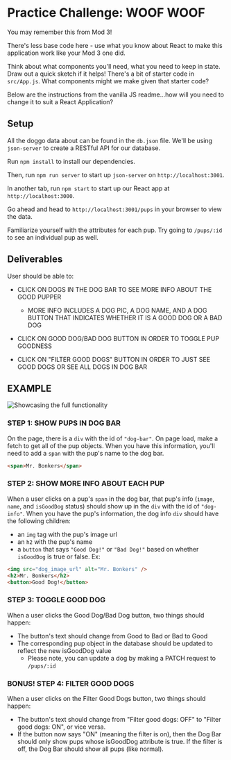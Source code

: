 # Practice Challenge: WOOF WOOF

You may remember this from Mod 3!

There's less base code here - use what you know about React to make this
application work like your Mod 3 one did.

Think about what components you'll need, what you need to keep in state. Draw
out a quick sketch if it helps! There's a bit of starter code in `src/App.js`.
What components might we make given that starter code?

Below are the instructions from the vanilla JS readme...how will you need to
change it to suit a React Application?

## Setup

All the doggo data about can be found in the `db.json` file. We'll
be using `json-server` to create a RESTful API for our database.

Run `npm install` to install our dependencies.

Then, run `npm run server` to start up `json-server` on `http://localhost:3001`.

In another tab, run `npm start` to start up our React app at `http://localhost:3000`.

Go ahead and head to ``http://localhost:3001/pups`` in your browser to view the data.

Familiarize yourself with the attributes for each pup. Try going to `/pups/:id` to see an individual pup as well.

## Deliverables

User should be able to:

- CLICK ON DOGS IN THE DOG BAR TO SEE MORE INFO ABOUT THE GOOD PUPPER

  - MORE INFO INCLUDES A DOG PIC, A DOG NAME, AND A DOG BUTTON THAT INDICATES
    WHETHER IT IS A GOOD DOG OR A BAD DOG

- CLICK ON GOOD DOG/BAD DOG BUTTON IN ORDER TO TOGGLE PUP GOODNESS

- CLICK ON "FILTER GOOD DOGS" BUTTON IN ORDER TO JUST SEE GOOD DOGS OR SEE
  ALL DOGS IN DOG BAR

## EXAMPLE

![Showcasing the full functionality](https://curriculum-content.s3.amazonaws.com/phase-2/react-hooks-practice-woof-woof/woof-woof-demo.gif)

### STEP 1: SHOW PUPS IN DOG BAR

On the page, there is a `div` with the id of `"dog-bar"`. On page load, make a
fetch to get all of the pup objects. When you have this information, you'll need
to add a `span` with the pup's name to the dog bar.

```html
<span>Mr. Bonkers</span>
```

### STEP 2: SHOW MORE INFO ABOUT EACH PUP

When a user clicks on a pup's `span` in the dog bar, that pup's info (`image`,
`name`, and `isGoodDog` status) should show up in the `div` with the id of
`"dog-info"`. When you have the pup's information, the dog info `div` should
have the following children:

- an `img` tag with the pup's image url
- an `h2` with the pup's name
- a `button` that says `"Good Dog!"` or `"Bad Dog!"` based on whether
  `isGoodDog` is true or false. Ex:

```html
<img src="dog_image_url" alt="Mr. Bonkers" />
<h2>Mr. Bonkers</h2>
<button>Good Dog!</button>
```

### STEP 3: TOGGLE GOOD DOG

When a user clicks the Good Dog/Bad Dog button, two things should happen:

- The button's text should change from Good to Bad or Bad to Good
- The corresponding pup object in the database should be updated to reflect the new isGoodDog value
  - Please note, you can update a dog by making a PATCH request to `/pups/:id`

### BONUS! STEP 4: FILTER GOOD DOGS

When a user clicks on the Filter Good Dogs button, two things should happen:

- The button's text should change from "Filter good dogs: OFF" to "Filter good
  dogs: ON", or vice versa.
- If the button now says "ON" (meaning the filter is on), then the Dog Bar
  should only show pups whose isGoodDog attribute is true. If the filter is
  off, the Dog Bar should show all pups (like normal).
